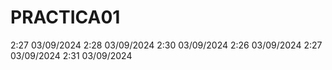 # PRACTICA01
2:27 03/09/2024
2:28 03/09/2024
2:30 03/09/2024
2:26 03/09/2024
2:27 03/09/2024
2:31 03/09/2024

